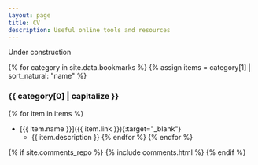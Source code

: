 ```yaml
---
layout: page
title: CV
description: Useful online tools and resources
---
```


Under construction

{% for category in site.data.bookmarks %}
{% assign items = category[1] | sort_natural: "name" %}
### {{ category[0] | capitalize }}
{% for item in items %}
* [{{ item.name }}]({{ item.link }}){:target="_blank"}
  * {{ item.description }}
{% endfor %}
{% endfor %}

{% if site.comments_repo %}
{% include comments.html %}
{% endif %}
